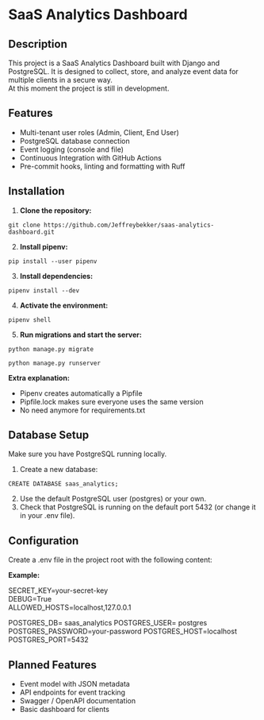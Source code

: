 # SaaS Analytics Dashboard

## Description
This project is a SaaS Analytics Dashboard built with Django and PostgreSQL.
It is designed to collect, store, and analyze event data for multiple clients in a secure way.  
At this moment the project is still in development.

## Features

- Multi-tenant user roles (Admin, Client, End User)  
- PostgreSQL database connection  
- Event logging (console and file)  
- Continuous Integration with GitHub Actions  
- Pre-commit hooks, linting and formatting with Ruff 

## Installation

1. **Clone the repository:**
```
git clone https://github.com/Jeffreybekker/saas-analytics-dashboard.git
```

2. **Install pipenv:**
```
pip install --user pipenv
```

3. **Install dependencies:**
```
pipenv install --dev
```

4. **Activate the environment:**
```
pipenv shell
```

5. **Run migrations and start the server:**
```
python manage.py migrate
```
```
python manage.py runserver
```

**Extra explanation:**
- Pipenv creates automatically a Pipfile
- Pipfile.lock makes sure everyone uses the same version
- No need anymore for requirements.txt

## Database Setup
Make sure you have PostgreSQL running locally.

1. Create a new database:
```
CREATE DATABASE saas_analytics;
```
2. Use the default PostgreSQL user (postgres) or your own.  
3. Check that PostgreSQL is running on the default port 5432 (or change it in your .env file).  

## Configuration
Create a .env file in the project root with the following content:  

**Example:**  

SECRET_KEY=your-secret-key  
DEBUG=True  
ALLOWED_HOSTS=localhost,127.0.0.1  

POSTGRES_DB= saas_analytics
POSTGRES_USER= postgres
POSTGRES_PASSWORD=your-password
POSTGRES_HOST=localhost
POSTGRES_PORT=5432

## Planned Features
- Event model with JSON metadata
- API endpoints for event tracking
- Swagger / OpenAPI documentation
- Basic dashboard for clients

